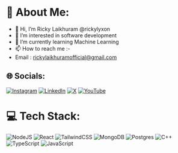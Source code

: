 # 💫 About Me:
- 👋 Hi, I’m Ricky Laikhuram @rickylyxon
- 👀 I’m interested in software development
- 🌱 I’m currently learning Machine Learning 
- 📫 How to reach me :-
-  Email : rickylaikhuramofficial@gmail.com


## 🌐 Socials:
[![Instagram](https://img.shields.io/badge/Instagram-%23E4405F.svg?logo=Instagram&logoColor=white)](https://instagram.com/rickylyxon) 
[![LinkedIn](https://img.shields.io/badge/LinkedIn-%230077B5.svg?logo=linkedin&logoColor=white)](https://linkedin.com/in/rickylyxon) 
[![X](https://img.shields.io/badge/X-black.svg?logo=X&logoColor=white)](https://x.com/rickylyxon) 
[![YouTube](https://img.shields.io/badge/YouTube-%23FF0000.svg?logo=YouTube&logoColor=white)](https://youtube.com/@rickylyxon) 

# 💻 Tech Stack:
![NodeJS](https://img.shields.io/badge/node.js-6DA55F?style=for-the-badge&logo=node.js&logoColor=white)
![React](https://img.shields.io/badge/react-%2320232a.svg?style=for-the-badge&logo=react&logoColor=%2361DAFB)
![TailwindCSS](https://img.shields.io/badge/tailwindcss-%2338B2AC.svg?style=for-the-badge&logo=tailwind-css&logoColor=white)
![MongoDB](https://img.shields.io/badge/MongoDB-%234ea94b.svg?style=for-the-badge&logo=mongodb&logoColor=white)
![Postgres](https://img.shields.io/badge/postgres-%23316192.svg?style=for-the-badge&logo=postgresql&logoColor=white)
![C++](https://img.shields.io/badge/c++-%2300599C.svg?style=for-the-badge&logo=c%2B%2B&logoColor=white)
![TypeScript](https://img.shields.io/badge/typescript-%23007ACC.svg?style=for-the-badge&logo=typescript&logoColor=white)
![JavaScript](https://img.shields.io/badge/javascript-%23323330.svg?style=for-the-badge&logo=javascript&logoColor=%23F7DF1E)
